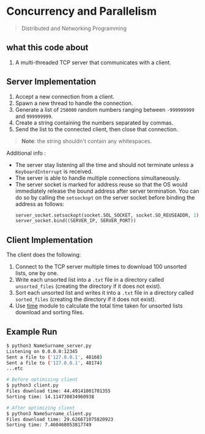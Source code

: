 # Concurrency and Parallelism

> Distributed and Networking Programming

## what this code about 

1. A multi-threaded TCP server that communicates with a client.

## Server Implementation


1. Accept a new connection from a client.
2. Spawn a new thread to handle the connection.
3. Generate a list of `250000` random numbers ranging between `-999999999` and `999999999`.
4. Create a string containing the numbers separated by commas.
5. Send the list to the connected client, then close that connection.

> **Note**: the string shouldn't contain any whitespaces.

Additional info :

- The server stay listening all the time and should not terminate unless a `KeyboardInterrupt` is received.
- The server is able to handle multiple connections simultaneously.
- The server socket is marked for address reuse so that the OS would immediately release the bound address after server termination. You can do so by calling the `setsockopt` on the server socket before binding the address as follows:
  ```python
  server_socket.setsockopt(socket.SOL_SOCKET, socket.SO_REUSEADDR, 1)
  server_socket.bind((SERVER_IP, SERVER_PORT))
  ```

## Client Implementation

The client does the following:
 
1. Connect to the TCP server multiple times to download 100 unsorted lists, one by one.
2. Write each unsorted list into a `.txt` file in a directory called `unsorted_files` (creating the directory if it does not exist).
3. Sort each unsorted list and writes it into a `.txt` file in a directory called `sorted_files` (creating the directory if it does not exist).
4. Use [time](https://docs.python.org/3/library/time.html) module to calculate the total time taken for unsorted lists download and sorting files.


## Example Run

```bash
$ python3 NameSurname_server.py
Listening on 0.0.0.0:12345
Sent a file to ('127.0.0.1', 48168)
Sent a file to ('127.0.0.1', 48174)
...etc

# Before optimizing client
$ python3 client.py
Files download time: 44.49141001701355
Sorting time: 14.114730834960938

# After optimizing client
$ python3 NameSurname_client.py
Files download time: 29.626671075820923
Sorting time: 7.460468053817749
```
